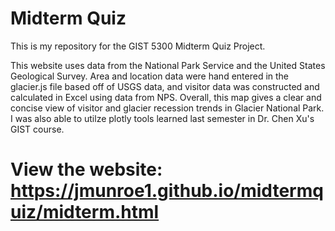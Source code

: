 # Midterm Quiz
This is my repository for the GIST 5300 Midterm Quiz Project. 

This website uses data from the National Park Service and the United States Geological Survey. Area and location data were hand entered in the glacier.js file based off of USGS data, and visitor data was constructed and calculated in Excel using data from NPS. Overall, this map gives a clear and concise view of visitor and glacier recession trends in Glacier National Park. I was also able to utilze plotly tools learned last semester in Dr. Chen Xu's GIST course. 

#  View the website: https://jmunroe1.github.io/midtermquiz/midterm.html

